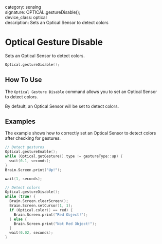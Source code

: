 category: sensing  
signature: OPTICAL.gestureDisable();  
device_class: optical  
description: Sets an Optical Sensor to detect colors  

# Optical Gesture Disable

Sets an Optical Sensor to detect colors.

```cpp
Optical.gestureDisable();
```

## How To Use

The `Optical Gesture Disable` command allows you to set an Optical Sensor to detect colors.

By default, an Optical Sensor will be set to detect colors.

## Examples

The example shows how to correctly set an Optical Sensor to detect colors after checking for gestures.

```cpp
// Detect gestures
Optical.gestureEnable();
while (Optical.getGesture().type != gestureType::up) {
  wait(0.1, seconds);
}
Brain.Screen.print("Up!");

wait(1, seconds);

// Detect colors
Optical.gestureDisable();
while (true) {
  Brain.Screen.clearScreen();
  Brain.Screen.setCursor(1, 1);
  if (Optical.color() == red) {
    Brain.Screen.print("Red Object!");
  } else {
    Brain.Screen.print("Not Red Object!");
  }
  wait(0.02, seconds);
}
```

<advanced>
</advanced>







